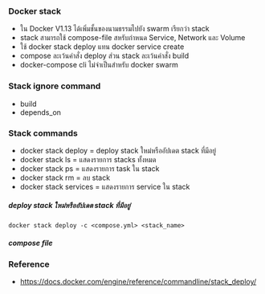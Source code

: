 ### Docker stack

- ใน Docker V1.13 ได้เพิ่มชั้นของนามธรรมไปยัง swarm เรียกว่า stack
- stack สามารถใช้ compose-file สหรับกำหนด Service, Network และ Volume
- ใช้ docker stack deploy แทน docker service create
- compose ละเว้นคำสั่ง deploy ส่วน stack ละเว้นคำสั่ง build
- docker-compose cli ไม่จำเป็นสำหรับ docker swarm

### Stack ignore command

- build
- depends_on

### Stack commands

- docker stack deploy = deploy stack ใหม่หรืออัปเดต stack ที่มีอยู่
- docker stack ls = แสดงรายการ stacks ทั้งหมด
- docker stack ps = แสดงรายการ task ใน stack
- docker stack rm = ลบ stack
- docker stack services = แสดงรายการ service ใน stack

##### deploy stack ใหม่หรืออัปเดต stack ที่มีอยู่

    docker stack deploy -c <compose.yml> <stack_name>

##### compose file

### Reference

- https://docs.docker.com/engine/reference/commandline/stack_deploy/
